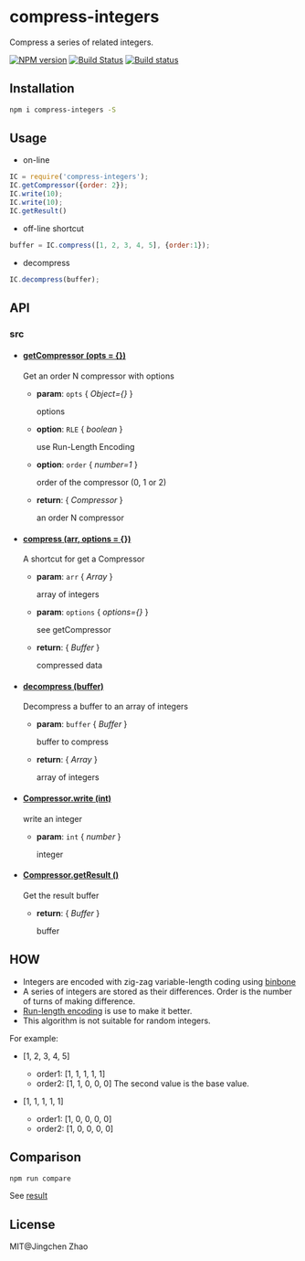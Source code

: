 compress-integers
======
Compress a series of related integers.

[![NPM version](https://badge.fury.io/js/compress-integers.svg)](https://www.npmjs.com/package/compress-integers)
[![Build Status](https://travis-ci.org/dracupid/compress-integers.svg)](https://travis-ci.org/dracupid/compress-integers)
[![Build status](https://ci.appveyor.com/api/projects/status/github/dracupid/compress-integers?svg=true)](https://ci.appveyor.com/project/dracupid/compress-integers)

## Installation
```bash
npm i compress-integers -S
```

## Usage
- on-line
```javascript
IC = require('compress-integers');
IC.getCompressor({order: 2});
IC.write(10);
IC.write(10);
IC.getResult()
```

- off-line shortcut
```javascript
buffer = IC.compress([1, 2, 3, 4, 5], {order:1});
```

- decompress
```javascript
IC.decompress(buffer);
```


## API



### src

- #### <a href="./src/index.coffee?source#L15" target="_blank"><b>getCompressor (opts = {})</b></a>
    Get an order N compressor with options

  - **param**: `opts` { _Object={}_ }

    options

  - **option**: `RLE` { _boolean_ }

    use Run-Length Encoding

  - **option**: `order` { _number=1_ }

    order of the compressor (0, 1 or 2)

  - **return**:  { _Compressor_ }

    an order N compressor

- #### <a href="./src/index.coffee?source#L33" target="_blank"><b>compress (arr, options = {})</b></a>
    A shortcut for get a Compressor

  - **param**: `arr` { _Array_ }

    array of integers

  - **param**: `options` { _options={}_ }

    see getCompressor

  - **return**:  { _Buffer_ }

    compressed data

- #### <a href="./src/index.coffee?source#L45" target="_blank"><b>decompress (buffer)</b></a>
    Decompress a buffer to an array of integers

  - **param**: `buffer` { _Buffer_ }

    buffer to compress

  - **return**:  { _Array_ }

    array of integers

- #### <a href="./src/index.coffee?source#L210" target="_blank"><b>Compressor.write (int)</b></a>
    write an integer

  - **param**: `int` { _number_ }

    integer

- #### <a href="./src/index.coffee?source#L224" target="_blank"><b>Compressor.getResult ()</b></a>
    Get the result buffer

  - **return**:  { _Buffer_ }

    buffer



## HOW
- Integers are encoded with zig-zag variable-length coding using [binbone](https://github.com/dracupid/node-binbone/blob/master/doc/spec.md)
- A series of integers are stored as their differences. Order is the number of turns of making difference.
- [Run-length encoding](http://en.wikipedia.org/wiki/Run-length_encoding) is use to make it better.
- This algorithm is not suitable for random integers.

For example:

- [1, 2, 3, 4, 5]
    - order1: [1, 1, 1, 1, 1]
    - order2: [1, 1, 0, 0, 0]  The second value is the base value.

- [1, 1, 1, 1, 1]
    - order1: [1, 0, 0, 0, 0]
    - order2: [1, 0, 0, 0, 0]

## Comparison
```bash
npm run compare
```

See [result](doc/comparison.md)

## License
MIT@Jingchen Zhao
